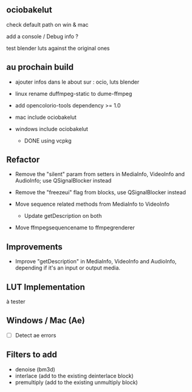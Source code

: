 ## ociobakelut

check default path on win & mac

add a console / Debug info ?

test blender luts against the original ones

## au prochain build

- ajouter infos dans le about sur : ocio, luts blender

- linux rename duffmpeg-static to dume-ffmpeg

- add opencolorio-tools dependency >= 1.0

- mac include ociobakelut

- windows include ociobakelut
    - DONE using vcpkg

## Refactor

- Remove the "silent" param from setters in MediaInfo, VideoInfo and AudioInfo; use QSignalBlocker instead

- Remove the "freezeui" flag from blocks, use QSignalBlocker instead

- Move sequence related methods from MediaInfo to VideoInfo
    - Update getDescription on both

- Move ffmpegsequencename to ffmpegrenderer

## Improvements

- Improve "getDescription" in MediaInfo, VideoInfo and AudioInfo, depending if it's an input or output media.

## LUT Implementation

à tester

## Windows / Mac (Ae)

- [ ] Detect ae errors

## Filters to add

- denoise (bm3d)
- interlace (add to the existing deinterlace block)
- premultiply (add to the existing unmultiply block)
